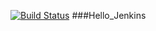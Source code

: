 [![Build Status](http://ec2-52-38-150-181.us-west-2.compute.amazonaws.com:8080/buildStatus/icon?job=Hello_Jenkins)](http://ec2-52-38-150-181.us-west-2.compute.amazonaws.com:8080/job/Hello_Jenkins/)
###Hello_Jenkins


